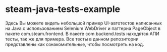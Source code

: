 # steam-java-tests-example

Здесь Вы можете видеть небольшой пример UI-автотестов написанных на Java с использованием Selenium WebDriver и паттерна PageObject в пакете com.steam.frontend. В пакете com.backend.tests находятся АПИ тесты, так же для примера. Все тесты в данном репозитории представлены как ознакомительные, чтобы посмотреть на код.
